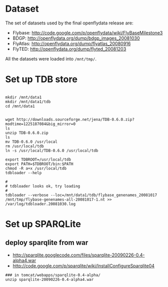 # Dataset #

The set of datasets used by the final openflydata release are:
  * Flybase: http://code.google.com/p/openflydata/wiki/FlyBaseMilestone3
  * BDGP: http://openflydata.org/dump/bdgp_images_20081030
  * FlyAtlas: http://openflydata.org/dump/flyatlas_20080916
  * FlyTED: http://openflydata.org/dump/flyted_20081203

All the datasets were loaded into `/mnt/tmp/`.

# Set up TDB store #

```

mkdir /mnt/data1
mkdir /mnt/data1/tdb
cd /mnt/data1


wget http://downloads.sourceforge.net/jena/TDB-0.6.0.zip?modtime=1225187084&big_mirror=0
ls
unzip TDB-0.6.0.zip 
ls
mv TDB-0.6.0 /usr/local
rm /usr/local/tdb
ln -s /usr/local/TDB-0.6.0 /usr/local/tdb

export TDBROOT=/usr/local/tdb
export PATH=$TDBROOT/bin:$PATH
chmod -R a+x /usr/local/tdb
tdbloader --help

#
# tdbloader looks ok, try loading
#
tdbloader --verbose --loc=/mnt/data1/tdb/flybase_genenames_20081017 /mnt/tmp/flybase-genenames-all-20081017-1.nt >> /var/log/tdbloader.20081030.log

```

# Set up SPARQLite #

## deploy sparqlite from war ##

  * http://sparqlite.googlecode.com/files/sparqlite-20090226-0.4-alpha4.war
  * http://code.google.com/p/sparqlite/wiki/InstallConfigureSparqlite04

```
### in tomcat/webapps/sparqlite-0.4-alpha/
unzip sparqlite-20090226-0.4-alpha4.war

```